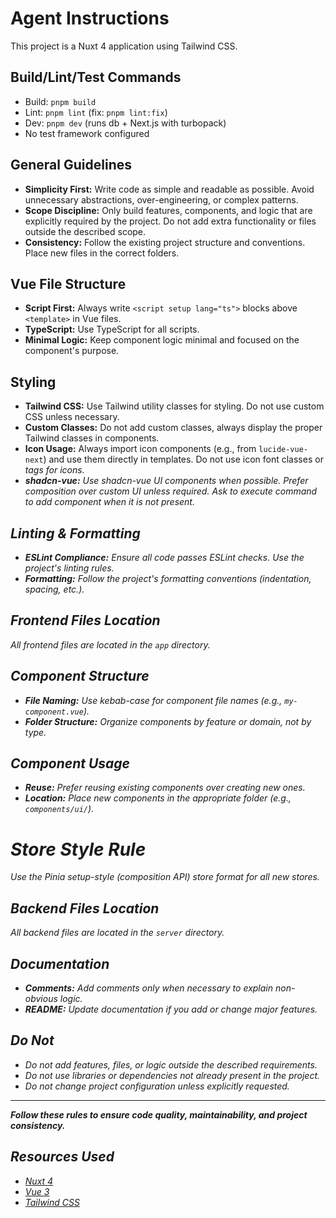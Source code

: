 
# Agent Instructions

This project is a Nuxt 4 application using Tailwind CSS.

## Build/Lint/Test Commands

- Build: `pnpm build`
- Lint: `pnpm lint` (fix: `pnpm lint:fix`)
- Dev: `pnpm dev` (runs db + Next.js with turbopack)
- No test framework configured


## General Guidelines
- **Simplicity First:** Write code as simple and readable as possible. Avoid unnecessary abstractions, over-engineering, or complex patterns.
- **Scope Discipline:** Only build features, components, and logic that are explicitly required by the project. Do not add extra functionality or files outside the described scope.
- **Consistency:** Follow the existing project structure and conventions. Place new files in the correct folders.

## Vue File Structure
- **Script First:** Always write `<script setup lang="ts">` blocks above `<template>` in Vue files.
- **TypeScript:** Use TypeScript for all scripts.
- **Minimal Logic:** Keep component logic minimal and focused on the component's purpose.

## Styling
- **Tailwind CSS:** Use Tailwind utility classes for styling. Do not use custom CSS unless necessary.
- **Custom Classes:** Do not add custom classes, always display the proper Tailwind classes in components.
- **Icon Usage:** Always import icon components (e.g., from `lucide-vue-next`) and use them directly in templates. Do not use icon font classes or <i> tags for icons.
- **shadcn-vue:** Use shadcn-vue UI components when possible. Prefer composition over custom UI unless required. Ask to execute command to add component when it is not present.

## Linting & Formatting
- **ESLint Compliance:** Ensure all code passes ESLint checks. Use the project's linting rules.
- **Formatting:** Follow the project's formatting conventions (indentation, spacing, etc.).

## Frontend Files Location
All frontend files are located in the `app` directory.

## Component Structure
- **File Naming:** Use kebab-case for component file names (e.g., `my-component.vue`).
- **Folder Structure:** Organize components by feature or domain, not by type.

## Component Usage
- **Reuse:** Prefer reusing existing components over creating new ones.
- **Location:** Place new components in the appropriate folder (e.g., `components/ui/`).

# Store Style Rule
Use the Pinia setup-style (composition API) store format for all new stores.

## Backend Files Location
All backend files are located in the `server` directory.

## Documentation
- **Comments:** Add comments only when necessary to explain non-obvious logic.
- **README:** Update documentation if you add or change major features.

## Do Not
- Do not add features, files, or logic outside the described requirements.
- Do not use libraries or dependencies not already present in the project.
- Do not change project configuration unless explicitly requested.

---

**Follow these rules to ensure code quality, maintainability, and project consistency.**

## Resources Used
- [Nuxt 4](https://nuxt.com/)
- [Vue 3](https://vuejs.org/)
- [Tailwind CSS](https://tailwindcss.com/)
